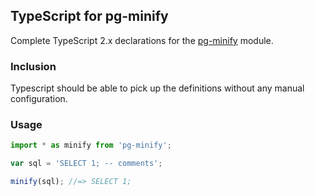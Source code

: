 ## TypeScript for pg-minify

Complete TypeScript 2.x declarations for the [pg-minify] module.

### Inclusion

Typescript should be able to pick up the definitions without any manual configuration.

### Usage

```ts
import * as minify from 'pg-minify';

var sql = 'SELECT 1; -- comments';

minify(sql); //=> SELECT 1;
```

[pg-minify]:https://github.com/vitaly-t/pg-minify
